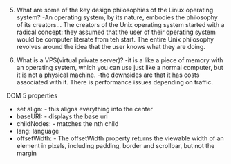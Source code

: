 5. What are some of the key design philosophies of the Linux operating system?
-An operating system, by its nature, embodies
 the philosophy of its creators... The creators
  of the Unix operating system started with a 
  radical concept: they assumed that the user
   of their operating system would be computer
    literate from teh start. The entire Unix 
    philosophy revolves around the idea that
     the user knows what they are doing. 


6. What is a VPS(virtual private server)?
-it is a like a piece of memory with an 
operating system, which you can use just like 
a normal computer, but it is not a physical
machine. 
-the downsides are that it has costs associated
with it. There is performance issues depending 
on traffic. 

DOM
5 properties 
- set align: - this aligns everything into the center
- baseURI: - displays the base uri
- childNodes: - matches the nth child
- lang: language
- offsetWidth: - The offsetWidth property returns the viewable width of an element in pixels, including padding, border and scrollbar, but not the margin